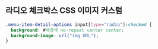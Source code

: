 ## 라디오 체크박스 CSS 이미지 커스텀

```CSS
.menu-item-detail-options input[type="radio"]:checked {
  background: #배경색 no-repeat center center;
  background-image: url("img URL");
}
```
